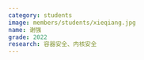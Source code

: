 ```yaml
---
category: students
image: members/students/xieqiang.jpg
name: 谢强
grade: 2022
research: 容器安全、内核安全
---
```

